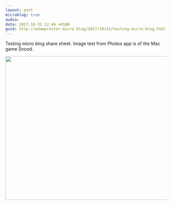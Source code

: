 ```yaml
---
layout: post
microblog: true
audio: 
date: 2017-10-31 12:44 +0100
guid: http://adamprocter.micro.blog/2017/10/31/testing-micro-blog.html
---
```

Testing micro blog share sheet. Image test from Photos app is of the Mac game Snood. 

<img src="http://discursive.adamprocter.co.uk/uploads/2017/de2b5692b1.jpg" width="600" height="450" />
